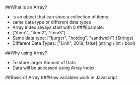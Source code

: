 ##What is an Array?
  - is an object that can store a collection of items
  - same data type or different data types
  - Array index always start with 0
###Example:
  - ["item1", "item2", "item3"]
  - Same data type: ["burger", "hotdog", "sandwich"] (Strings)
  - Different Data Types: ["Linh", 2019, false] (string / int / bool)
  
##Why using Array?
  - To store larger Amount of Data
  - Data will be accessed using Array Index
  
##Basic of Array
###How variables work in Javascript

  
